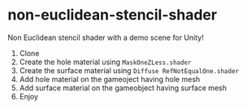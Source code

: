 # non-euclidean-stencil-shader
Non Euclidean stencil shader with a demo scene for Unity!<br>
1. Clone
2. Create the hole material using `MaskOneZLess.shader`
3. Create the surface material using `Diffuse RefNotEqualOne.shader`
4. Add hole material on the gameoject having hole mesh
5. Add surface material on the gameobject having surface mesh
6. Enjoy

